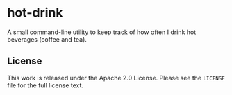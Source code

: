 # hot-drink
A small command-line utility to keep track of how often I drink hot beverages
(coffee and tea).

## License

This work is released under the Apache 2.0 License. Please see the `LICENSE`
file for the full license text.
